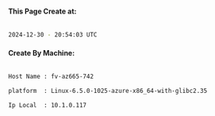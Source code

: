
   
#### This Page Create at:

```bash

2024-12-30 - 20:54:03 UTC

```

#### Create By Machine:

```bash

Host Name : fv-az665-742

platform  : Linux-6.5.0-1025-azure-x86_64-with-glibc2.35

Ip Local  : 10.1.0.117

```

